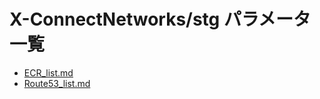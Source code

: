 # X-ConnectNetworks/stg パラメータ一覧

- [ECR_list.md](https://x-connectnetworks.github.io/document/X-ConnectNetworks/stg/ECR_list.html)
- [Route53_list.md](https://x-connectnetworks.github.io/document/X-ConnectNetworks/stg/Route53_list.html)
